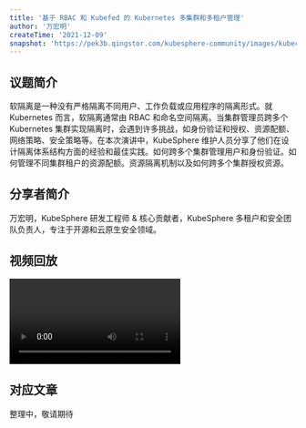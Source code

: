 ```yaml
---
title: '基于 RBAC 和 Kubefed 的 Kubernetes 多集群和多租户管理'
author: '万宏明'
createTime: '2021-12-09'
snapshot: 'https://pek3b.qingstor.com/kubesphere-community/images/kubecon2021-hongming.png'
---
```


## 议题简介

软隔离是一种没有严格隔离不同用户、工作负载或应用程序的隔离形式。就 Kubernetes 而言，软隔离通常由 RBAC 和命名空间隔离。当集群管理员跨多个 Kubernetes 集群实现隔离时，会遇到许多挑战，如身份验证和授权、资源配额、网络策略、安全策略等。在本次演讲中，KubeSphere 维护人员分享了他们在设计隔离体系结构方面的经验和最佳实践。如何跨多个集群管理用户和身份验证。如何管理不同集群租户的资源配额。资源隔离机制以及如何跨多个集群授权资源。

## 分享者简介

万宏明，KubeSphere 研发工程师 & 核心贡献者，KubeSphere 多租户和安全团队负责人，专注于开源和云原生安全领域。

## 视频回放

<video id="videoPlayer" controls="" preload="true">
  <source src="https://kubesphere-community.pek3b.qingstor.com/videos/KubeCon2021-China-hongming.mp4" type="video/mp4">
</video>

## 对应文章

整理中，敬请期待